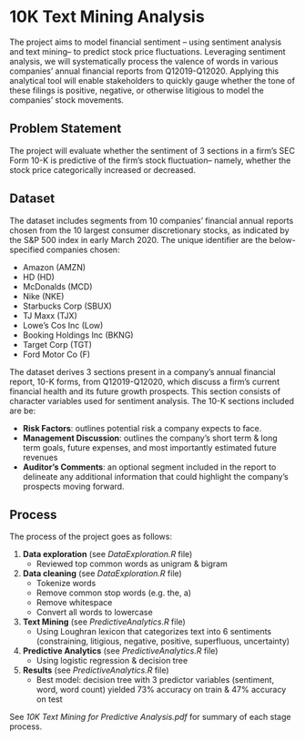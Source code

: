 # 10K Text Mining Analysis
The project aims to model financial sentiment – using sentiment analysis and text mining– to predict stock price fluctuations. Leveraging sentiment analysis, we will systematically process the valence of words in various companies’ annual financial reports from Q12019-Q12020. Applying this analytical tool will enable stakeholders to quickly gauge whether the tone of these filings is positive, negative, or otherwise litigious to model the companies’ stock movements.

## **Problem Statement**

The project will evaluate whether the sentiment of 3 sections in a firm’s SEC Form 10-K is predictive of the firm’s stock fluctuation– namely, whether the stock price categorically increased or decreased. 

## **Dataset**

The dataset includes segments from 10 companies’ financial annual reports chosen from the 10 largest consumer discretionary stocks, as indicated by the S&P 500 index in early March 2020. The unique identifier are the below-specified companies chosen:
  - Amazon (AMZN)
  - HD (HD)
  - McDonalds (MCD)
  - Nike (NKE)
  - Starbucks Corp (SBUX)
  - TJ Maxx (TJX)
  - Lowe’s Cos Inc (Low)
  - Booking Holdings Inc (BKNG)
  - Target Corp (TGT)
  - Ford Motor Co (F)


The dataset derives 3 sections present in a company’s annual financial report, 10-K forms, from Q12019-Q12020, which discuss a firm’s current financial health and its future growth prospects. This section consists of character variables used for sentiment analysis. The 10-K sections included are be:
  - **Risk Factors**: outlines potential risk a company expects to face.
  - **Management Discussion**: outlines the company’s short term & long term goals, future expenses, and most importantly estimated future revenues 
  - **Auditor’s Comments**: an optional segment included in the report to delineate any additional information that could highlight the company’s prospects moving forward. 
  
 ## **Process**
 
 The process of the project goes as follows:
  1. **Data exploration** (see *DataExploration.R* file)
      - Reviewed top common words as unigram & bigram
  2. **Data cleaning** (see *DataExploration.R* file)
      - Tokenize words
      - Remove common stop words (e.g. the, a)
      - Remove whitespace
      - Convert all words to lowercase
  3. **Text Mining** (see *PredictiveAnalytics.R* file)
      - Using Loughran lexicon that categorizes text into 6 sentiments (constraining, litigious, negative, positive, superfluous, uncertainty)
  4. **Predictive Analytics** (see *PredictiveAnalytics.R* file)
      - Using logistic regression & decision tree
  5. **Results** (see *PredictiveAnalytics.R* file)
      - Best model: decision tree with 3 predictor variables (sentiment, word, word count) yielded 73% accuracy on train & 47% accuracy on test

See *10K Text Mining for Predictive Analysis.pdf* for summary of each stage process.
